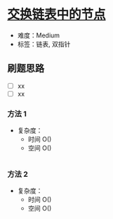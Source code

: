 # [交换链表中的节点](https://leetcode-cn.com/problems/swapping-nodes-in-a-linked-list/)

- 难度：Medium
- 标签：链表, 双指针

## 刷题思路

- [ ] xx
- [ ] xx

### 方法 1

- 复杂度：
    - 时间 O()
    - 空间 O()

``` js

```

### 方法 2

- 复杂度：
    - 时间 O()
    - 空间 O()

``` js

```
